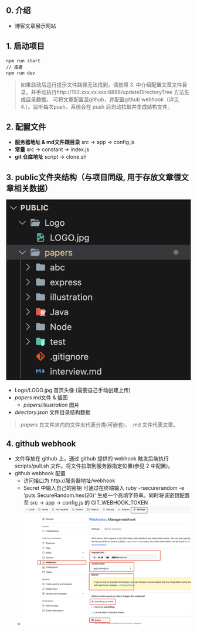 ## 0. 介绍

+ 博客文章展示网站

## 1. 启动项目

```
npm run start
// 或者
npm run dev
```

> 如果启动后运行提示文件路径无法找到，请按照 3. 中介绍配置文章文件目录，并手动执行http://192.xxx.xx.xxx:8888/updateDirectoryTree 方法生成目录数据。
> 可将文章配置至github，并配置github webhook（详见4.）。监听每次push，系统会在 push 后自动拉取并生成结构文件。

## 2. 配置文件
+ **服务器地址 & md文件跟目录** src -> app -> config.js
+ **常量** src -> constant -> index.js
+ **git 仓库地址** script -> clone.sh

## 3. public文件夹结构（与项目同级, 用于存放文章很文章相关数据）

![目录结构](public/public.png)

+ Logo/LOGO.jpg 首页头像 (需要自己手动创建上传)
+ *papers* md文件 & 插图
  + *papers/illustration* 图片
+ *directory.json* 文件目录结构数据

> *papers* 其文件夹内的文件夹代表分类(可嵌套)、 .md 文件代表文章。

## 4. github webhook
+ 文件存放在 github 上，通过 github 提供的 webhook 触发后端执行 scripts/pull.sh 文件。将文件拉取到服务器指定位置(参见 2 中配置)。
+ github webhook 配置
  + 访问接口为 http://服务器地址/webhook
  + Secret 中输入自己的密钥 可通过在终端输入 ruby -rsecurerandom -e 'puts SecureRandom.hex(20)' 生成一个高墒字符串。同时将该密钥配置至 src -> app -> config.js 的 GIT_WEBHOOK_TOKEN
  + ![目录结构](public/webhook.jpg)